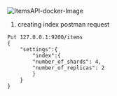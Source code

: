 ![ItemsAPI-docker-Image](https://github.com/laithrafid/bookstore_items-api/actions/workflows/main.yml/badge.svg?branch=main)



1. creating index postman request
```
Put 127.0.0.1:9200/items
{
    "settings":{
        "index":{
        "number_of_shards": 4,
        "number_of_replicas": 2
        }
    }
}
```